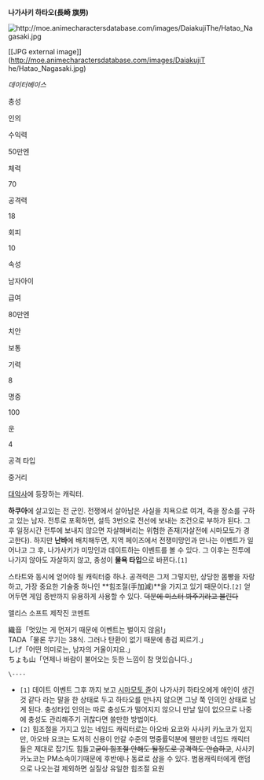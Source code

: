 **나가사키 하타오(長崎 旗男)**  

![http://moe.animecharactersdatabase.com/images/DaiakujiThe/Hatao_Nagasaki.jpg
](http://moe.animecharactersdatabase.com/images/DaiakujiThe/Hatao_Nagasaki.jpg
)

[[JPG external image]](http://moe.animecharactersdatabase.com/images/DaiakujiT
he/Hatao_Nagasaki.jpg)

  

_데이터베이스_

충성

인의

수익력

50만엔

체력

70

공격력

18

회피

10

속성

남자아이

급여

80만엔

치안

보통

기력

8

명중

100

운

4

공격 타입

중거리

  
[대악사](%EB%8C%80%EC%95%85%EC%82%AC.md)에 등장하는 캐릭터.

**하쿠아**에 살고있는 전 군인. 전쟁에서 살아남은 사실을 치욕으로 여겨, 죽을 장소를 구하고 있는 남자. 전투로 포획하면, 설득 3번으로 전선에 보내는 조건으로 부하가 된다. 그 후 일정시간 전투에 보내지 않으면 자살해버리는 위험한 존재(자살전에 시마모토가 경고한다). 하지만 **난바**에 배치해두면, 지역 페이즈에서 전쟁미망인과 만나는 이벤트가 일어나고 그 후, 나가사키가 미망인과 데이트하는 이벤트를 볼 수 있다. 그 이후는 전투에 나가지 않아도 자살하지 않고, 충성이 **물욕 타입**으로 바뀐다.`[1]`

스타트와 동시에 얻어야 될 캐릭터중 하나. 공격력은 그저 그렇지만, 상당한 몸빵을 자랑하고, 가장 중요한 기술중 하나인
**힘조절(手加減)**을 가지고 있기 때문이다.`[2]` 얻어두면 게임 종반까지 유용하게 사용할 수 있다. <del>덕분에 미스터 봐주기라고
불린다</del>

앨리스 소프트 제작진 코멘트

織音「멋있는 게 먼저기 때문에 이벤트는 벌이지 않음!」  
TADA「물론 무기는 38식. 그러나 탄환이 없기 때문에 총검 찌르기.」  
しげ「어떤 의미로는, 남자의 거울이지요.」  
ちょも山「언제나 바람이 불어오는 듯한 느낌이 참 멋있습니다.」

`\----`

  * `[1]` 데이트 이벤트 그후 까지 보고 [시마모토 쥰](%EC%8B%9C%EB%A7%88%EB%AA%A8%ED%86%A0%20%EC%A5%B0.md)이 나가사키 하타오에게 애인이 생긴 것 같다 라는 말을 한 상태로 두고 하타오를 만나지 않으면 그냥 쭉 인의인 상태로 남게 된다. 충성타입 인의는 따로 충성도가 떨어지지 않으니 만날 일이 없으므로 나중에 충성도 관리해주기 귀찮다면 쓸만한 방법이다.
  * `[2]` 힘조절을 가지고 있는 네임드 캐릭터로는 아오바 요코와 사사키 카노코가 있지만, 아오바 요코는 도저히 신용이 안갈 수준의 명중률덕분에 웬만한 네임드 캐릭터들은 제대로 잡기도 힘들고<del>굳이 힘조절 안해도 될정도로 공격력도 안습하고</del>, 사사키 카노코는 PM소속이기때문에 후반에나 동료로 삼을 수 있다. 범용캐릭터에게 랜덤으로 나오는걸 제외하면 실질상 유일한 힘조절 요원

